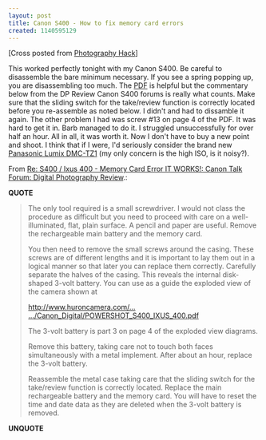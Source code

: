 ```yaml
---
layout: post
title: Canon S400 - How to fix memory card errors
created: 1140595129
---
```

<p>[Cross posted from <a href="http://www.photographyhack.com/blog/2006/02/21/canon-s400-how-to-fix-memory-card-errors">Photography Hack</a>]</p> <p>This worked perfectly tonight with my Canon S400. Be careful to disassemble the bare minimum necessary. If you see a spring popping up, you are disassembling too much. The <a href="http://www.huroncamera.com/diagrams/Canon_Digital/POWERSHOT_S400_IXUS_400.pdf">PDF</a> is helpful but the commentary below from the DP Review Canon S400 forums is really what counts. Make sure that the sliding switch for the take/review function is correctly located before you re-assemble as noted below. I didn't and had to dissamble it again. The other problem I had was screw #13 on page 4 of the PDF. It was hard to get it in. Barb managed to do it. I struggled unsuccessfully for over half an hour. All in all, it was worth it. Now I don't have to buy a new point and shoot. I think that if I were, I'd seriously consider the brand new<a href="http://www.dpreview.com/news/0602/06021405panasonictz1.asp"> Panasonic Lumix DMC-TZ1</a> (my only concern is the high ISO, is it noisy?). </p><p>From <a href="http://forums.dpreview.com/forums/read.asp?forum=1010&amp;message=17002696">Re: S400 / Ixus 400 - Memory Card Error IT WORKS!: Canon Talk Forum: Digital Photography Review</a>.:</p> <p><strong>QUOTE</strong></p><blockquote><p>The only tool required is a small screwdriver. I would not class the procedure as difficult but you need to proceed with care on a well-illuminated, flat, plain surface. A pencil and paper are useful. Remove the rechargeable main battery and the memory card.</p>  <p>You then need to remove the small screws around the casing. These screws are of different lengths and it is important to lay them out in a logical manner so that later you can replace them correctly. Carefully separate the halves of the casing. This reveals the internal disk-shaped 3-volt battery. You can use as a guide the exploded view of the camera shown at</p> <p><a href="http://www.huroncamera.com/diagrams/Canon_Digital/POWERSHOT_S400_IXUS_400.pdf">http://www.huroncamera.com/... .../Canon_Digital/POWERSHOT_S400_IXUS_400.pdf</a> </p> <p>The 3-volt battery is part 3 on page 4 of the exploded view diagrams. </p> <p>Remove this battery, taking care not to touch both faces simultaneously with a metal implement. After about an hour, replace the 3-volt battery. </p> <p>Reassemble the metal case taking care that the sliding switch for the take/review function is correctly located. Replace the main rechargeable battery and the memory card. You will have to reset the time and date data as they are deleted when the 3-volt battery is removed.</p></blockquote><p><strong>UNQUOTE</strong></p>  
